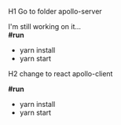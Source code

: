 H1 Go to folder apollo-server

I'm still working on it... <br />
**#run**  <br />
+ yarn install
+ yarn start

H2 change to react apollo-client

**#run**  <br />
+ yarn install
+ yarn start
